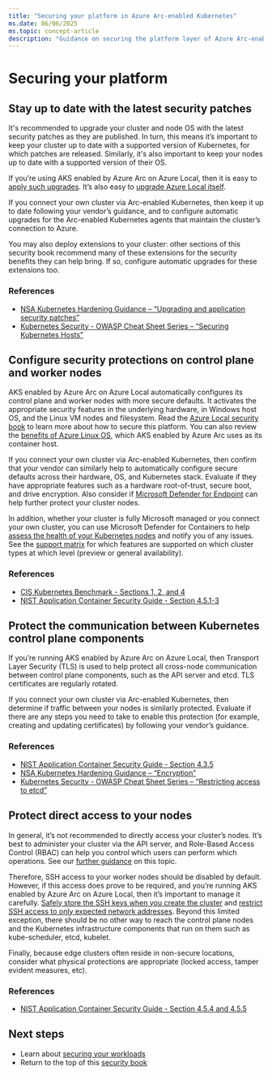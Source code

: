 ```yaml
---
title: "Securing your platform in Azure Arc-enabled Kubernetes"
ms.date: 06/06/2025
ms.topic: concept-article
description: "Guidance on securing the platform layer of Azure Arc-enabled Kubernetes clusters, including node, OS, and control plane protections."
---
```


# Securing your platform

## Stay up to date with the latest security patches

It's recommended to upgrade your cluster and node OS with the latest security patches as they are published. In turn, this means it’s important to keep your cluster up to date with a supported version of Kubernetes, for which patches are released. Similarly, it's also important to keep your nodes up to date with a supported version of their OS.

If you’re using AKS enabled by Azure Arc on Azure Local, then it is easy to [apply such upgrades](/azure/aks/aksarc/cluster-upgrade). It’s also easy to [upgrade Azure Local itself](/azure/azure-local/update/about-updates-23h2).

If you connect your own cluster via Arc-enabled Kubernetes, then keep it up to date following your vendor’s guidance, and to configure automatic upgrades for the Arc-enabled Kubernetes agents that maintain the cluster’s connection to Azure.

You may also deploy extensions to your cluster: other sections of this security book recommend many of these extensions for the security benefits they can help bring. If so, configure automatic upgrades for these extensions too.

### References
* [NSA Kubernetes Hardening Guidance – “Upgrading and application security patches”](https://media.defense.gov/2022/Aug/29/2003066362/-1/-1/0/CTR_KUBERNETES_HARDENING_GUIDANCE_1.2_20220829.PDF)
* [Kubernetes Security - OWASP Cheat Sheet Series – “Securing Kubernetes Hosts”](https://cheatsheetseries.owasp.org/cheatsheets/Kubernetes_Security_Cheat_Sheet.html)

## Configure security protections on control plane and worker nodes

AKS enabled by Azure Arc on Azure Local automatically configures its control plane and worker nodes with more secure defaults. It activates the appropriate security features in the underlying hardware, in Windows host OS, and the Linux VM nodes and filesystem. Read the [Azure Local security book](/azure/azure-local/concepts/security-features) to learn more about how to secure this platform. You can also review the [benefits of Azure Linux OS](/azure/azure-linux/intro-azure-linux#azure-linux-container-host-key-benefits), which AKS enabled by Azure Arc uses as its container host.

If you connect your own cluster via Arc-enabled Kubernetes, then confirm that your vendor can similarly help to automatically configure secure defaults across their hardware, OS, and Kubernetes stack. Evaluate if they have appropriate features such as a hardware root-of-trust, secure boot, and drive encryption. Also consider if [Microsoft Defender for Endpoint](/defender-endpoint) can help further protect your cluster nodes.

In addition, whether your cluster is fully Microsoft managed or you connect your own cluster, you can use Microsoft Defender for Containers to help [assess the health of your Kubernetes nodes](/azure/defender-for-cloud/kubernetes-nodes-va) and notify you of any issues. See the [support matrix](/azure/defender-for-cloud/support-matrix-defender-for-containers?tabs=azureva%2Carcrt%2Carcspm%2Carcnet) for which features are supported on which cluster types at which level (preview or general availability).

### References
* [CIS Kubernetes Benchmark - Sections 1, 2, and 4](https://www.cisecurity.org/benchmark/kubernetes)
* [NIST Application Container Security Guide - Section 4.5.1-3](https://csrc.nist.gov/pubs/sp/800/190/final)

## Protect the communication between Kubernetes control plane components

If you’re running AKS enabled by Azure Arc on Azure Local, then Transport Layer Security (TLS) is used to help protect all cross-node communication between control plane components, such as the API server and etcd. TLS certificates are regularly rotated.

If you connect your own cluster via Arc-enabled Kubernetes, then determine if traffic between your nodes is similarly protected. Evaluate if there are any steps you need to take to enable this protection (for example, creating and updating certificates) by following your vendor’s guidance.

### References
* [NIST Application Container Security Guide - Section 4.3.5](https://csrc.nist.gov/pubs/sp/800/190/final)
* [NSA Kubernetes Hardening Guidance – “Encryption”](https://media.defense.gov/2022/Aug/29/2003066362/-1/-1/0/CTR_KUBERNETES_HARDENING_GUIDANCE_1.2_20220829.PDF)
* [Kubernetes Security - OWASP Cheat Sheet Series – “Restricting access to etcd”](https://cheatsheetseries.owasp.org/cheatsheets/Kubernetes_Security_Cheat_Sheet.html)

## Protect direct access to your nodes

In general, it’s not recommended to directly access your cluster’s nodes. It’s best to administer your cluster via the API server, and Role-Based Access Control (RBAC) can help you control which users can perform which operations. See our [further guidance](conceptual-securing-your-operations#control-who-can-deploy-to-your-cluster-with-role-based-access-control-rbac) on this topic.

Therefore, SSH access to your worker nodes should be disabled by default. However, if this access does prove to be required, and you’re running AKS enabled by Azure Arc on Azure Local, then it’s important to manage it carefully. [Safely store the SSH keys when you create the cluster](/azure/aks/aksarc/configure-ssh-keys) and [restrict SSH access to only expected network addresses](/azure/aks/hybrid/restrict-ssh-access). Beyond this limited exception, there should be no other way to reach the control plane nodes and the Kubernetes infrastructure components that run on them such as kube-scheduler, etcd, kubelet.

Finally, because edge clusters often reside in non-secure locations, consider what physical protections are appropriate (locked access, tamper evident measures, etc).

### References
* [NIST Application Container Security Guide - Section 4.5.4 and 4.5.5](https://csrc.nist.gov/pubs/sp/800/190/final)

## Next steps

- Learn about [securing your workloads](conceptual-securing-your-workloads.md)
- Return to the top of this [security book](conceptual-security-book.md)